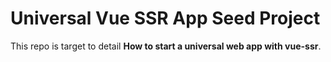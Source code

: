 # Universal Vue SSR App Seed Project

This repo is target to detail **How to start a universal web app with vue-ssr**.

